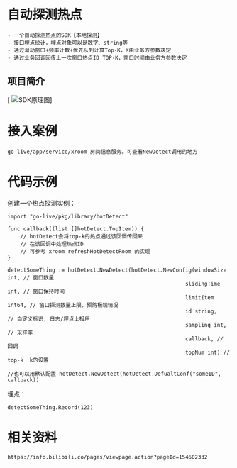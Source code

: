 
# 自动探测热点
	- 一个自动探测热点的SDK【本地探测】
	- 接口埋点统计，埋点对象可以是数字、string等
	- 通过滑动窗口+频率计数+优先队列计算Top-K，K由业务方参数决定
	- 通过业务回调回传上一次窗口热点ID TOP-K，窗口时间由业务方参数决定
## 项目简介 

   [ ![SDK原理图](https://i0.hdslb.com/bfs/live/32f6e3d5adddd865a7d1a72a315c5006c2345ed9.png)]


# 接入案例
    go-live/app/service/xroom 房间信息服务。可查看NewDetect调用的地方
    
# 代码示例

创建一个热点探测实例：
```
import "go-live/pkg/library/hotDetect"

func callback((list []hotDetect.TopItem)) {
    // hotDetect会将top-k的热点通过该回调传回来
    // 在该回调中处理热点ID
    // 可参考 xroom refreshHotDetectRoom 的实现
}

detectSomeThing := hotDetect.NewDetect(hotDetect.NewConfig(windowSize int, // 窗口数量
                                                        slidingTime int, // 窗口保持时间
                                                        limitItem int64, // 窗口探测数量上限，预防极端情况
                                                        id string,   // 自定义标识, 日志/埋点上报用
	                                                    sampling int, // 采样率
	                                                    callback, // 回调
                                                        topNum int) // top-k  k的设置

//也可以用默认配置 hotDetect.NewDetect(hotDetect.DefualtConf("someID", callback))
```

埋点：
```
detectSomeThing.Record(123)
```
# 相关资料
    https://info.bilibili.co/pages/viewpage.action?pageId=154602332
